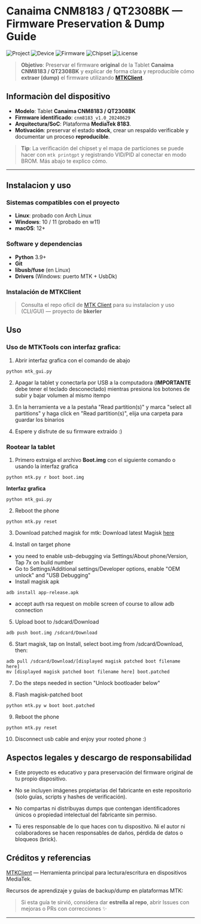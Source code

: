 # Canaima CNM8183 / QT2308BK — Firmware Preservation & Dump Guide

![Project](https://img.shields.io/badge/Project-Firmware_Preservation-5A67D8?style=for-the-badge&logo=github&logoColor=white&labelColor=101010)
![Device](https://img.shields.io/badge/Device-CNM8183_/_QT2308BK-0EA5E9?style=for-the-badge&logo=android&logoColor=white&labelColor=101010)
![Firmware](https://img.shields.io/badge/Firmware-cnm8183__v1.0__20240629-22C55E?style=for-the-badge&logo=buffer&logoColor=white&labelColor=101010)
![Chipset](https://img.shields.io/badge/Platform-MediaTek_MT8183_-F59E0B?style=for-the-badge&logo=mediatek&logoColor=white&labelColor=101010)
![License](https://img.shields.io/badge/Docs_License-CC_BY_4.0-4B5563?style=for-the-badge&logo=creativecommons&logoColor=white&labelColor=101010)

> **Objetivo**: Preservar el firmware **original** de la Tablet **Canaima CNM8183 / QT2308BK** y explicar de forma clara y reproducible cómo **extraer (dump)** el firmware utilizando [**MTKClient**](https://github.com/bkerler/mtkclient).


## Informaciòn del dispositivo

- **Modelo**: Tablet **Canaima CNM8183 / QT2308BK**  
- **Firmware identificado**: `cnm8183_v1.0_20240629`  
- **Arquitectura/SoC**: Plataforma **MediaTek 8183**.  
- **Motivación**: preservar el estado **stock**, crear un respaldo verificable y documentar un proceso **reproducible**.

> **Tip**: La verificación del chipset y el mapa de particiones se puede hacer con `mtk printgpt` y registrando VID/PID al conectar en modo BROM. Más abajo te explico cómo.

---

## Instalacion y uso
### Sistemas compatibles con el proyecto

- **Linux**: probado con Arch Linux 
- **Windows**: 10 / 11  (probado en w11)
- **macOS**: 12+

### Software y dependencias

- **Python** 3.9+  
- **Git**  
- **libusb/fuse** (en Linux)  
- **Drivers** (Windows: puerto MTK + UsbDk)

### Instalación de MTKClient

> Consulta el repo oficil de [MTK Client](https://github.com/bkerler/mtkclient) para su instalacion y uso (CLI/GUI) — proyecto de **bkerler**



## Uso

### Uso de MTKTools con interfaz grafica:

1. Abrir interfaz grafica con el comando de abajo
```
python mtk_gui.py
```

2. Apagar la tablet y conectarla por USB a la computadora (**IMPORTANTE** debe tener el teclado desconectado) mientras presiona los botones de subir y bajar volumen al mismo itempo

3. En la herramienta ve a la pestaña "Read partition(s)" y marca "select all partitions" y haga click en "Read partition(s)", elija una carpeta para guardar los binarios
   
4. Espere y disfrute de su firmware extraido :)



### Rootear la tablet

1. Primero extraiga el archivo **Boot.img** con el siguiente comando o usando la interfaz grafica
```
python mtk.py r boot boot.img 
```
**Interfaz grafica**
```
python mtk_gui.py 
```

2. Reboot the phone
```
python mtk.py reset
```

3. Download patched magisk for mtk:
Download latest Magisk [here](https://github.com/topjohnwu/Magisk/releases/latest)

4. Install on target phone
- you need to enable usb-debugging via Settings/About phone/Version, Tap 7x on build number
- Go to Settings/Additional settings/Developer options, enable "OEM unlock" and "USB Debugging"
- Install magisk apk
```
adb install app-release.apk
```
- accept auth rsa request on mobile screen of course to allow adb connection

5. Upload boot to /sdcard/Download
```
adb push boot.img /sdcard/Download
```

6. Start magisk, tap on Install, select boot.img from /sdcard/Download, then:
```
adb pull /sdcard/Download/[displayed magisk patched boot filename here]
mv [displayed magisk patched boot filename here] boot.patched
```

7. Do the steps needed in section "Unlock bootloader below"

8. Flash magisk-patched boot
```
python mtk.py w boot boot.patched
```

9. Reboot the phone
```
python mtk.py reset
```

10. Disconnect usb cable and enjoy your rooted phone :)



## Aspectos legales y descargo de responsabilidad

- Este proyecto es educativo y para preservación del firmware original de tu propio dispositivo.

- No se incluyen imágenes propietarias del fabricante en este repositorio (solo guías, scripts y hashes de verificación).

- No compartas ni distribuyas dumps que contengan identificadores únicos o propiedad intelectual del fabricante sin permiso.

- Tú eres responsable de lo que haces con tu dispositivo. Ni el autor ni colaboradores se hacen responsables de daños, pérdida de datos o bloqueos (brick).

## Créditos y referencias

[MTKClient](https://github.com/bkerler/mtkclient) — Herramienta principal para lectura/escritura en dispositivos MediaTek.

Recursos de aprendizaje y guías de backup/dump en plataformas MTK:

> Si esta guía te sirvió, considera dar **estrella al repo**, abrir Issues con mejoras o PRs con correcciones ✨
---





